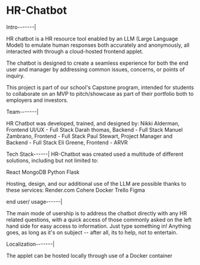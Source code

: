 # HR-Chatbot
Intro-------|

HR chatbot is a HR resource tool enabled by an LLM (Large Language Model) to emulate human responses both accurately and anonymously, all interacted with through a cloud-hosted frontend applet.

The chatbot is designed to create a seamless experience for both the end user and manager by addressing common issues, concerns, or points of inquiry.

This project is part of our school's Capstone program, intended for students to collaborate on an MVP to pitch/showcase as part of their portfolio both to employers and investors.

Team-------|

HR Chatbot was developed, trained, and designed by:
Nikki Alderman, Frontend UI/UX - Full Stack
Darah thomas, Backend - Full Stack
Manuel Zambrano, Frontend - Full Stack
Paul Stewart, Project Manager and Backend - Full Stack
Eli Greene, Frontend - ARVR

Tech Stack------|
 HR-Chatbot was created used a multitude of different solutions, including but not limited to:

 React
 MongoDB
 Python
 Flask

Hosting, design, and our additional use of the LLM are possible thanks to these services:
Render.com
Cohere
Docker
Trello
Figma


end user/ usage------|

The main mode of usership is to address the chatbot directly with any HR related questions, with a quick access of those commonly asked on the left hand side for easy access to information. Just type something in! Anything goes, as long as it's on subject -- after all, its to help, not to entertain.

Localization-------|

The applet can be hosted locally through use of a Docker container

